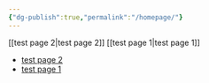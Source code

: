 ```yaml
---
{"dg-publish":true,"permalink":"/homepage/"}
---
```


[[test page 2\|test page 2]]
[[test page 1\|test page 1]]



<div><ul class="dataview list-view-ul"><li><span><a data-tooltip-position="top" aria-label="test page 2.md" data-href="test page 2.md" href="test page 2.md" class="internal-link" target="_blank" rel="noopener">test page 2</a></span></li><li><span><a data-tooltip-position="top" aria-label="test page 1.md" data-href="test page 1.md" href="test page 1.md" class="internal-link" target="_blank" rel="noopener">test page 1</a></span></li></ul></div>